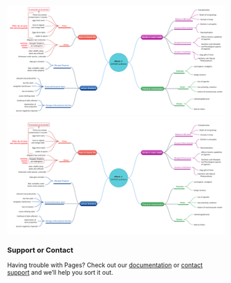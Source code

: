<img src = "GAP FINAL.png" alt="WELCOME">
<img src = "GAP1.png" alt="WELCOME">



### Support or Contact

Having trouble with Pages? Check out our [documentation](https://docs.github.com/categories/github-pages-basics/) or [contact support](https://github.com/contact) and we’ll help you sort it out.
